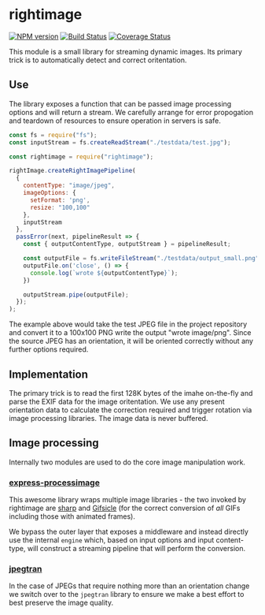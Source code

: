 # rightimage

[![NPM version](https://img.shields.io/npm/v/rightimage.svg)](https://www.npmjs.com/package/rightimage)
[![Build Status](https://img.shields.io/travis/alexjeffburke/rightimage/master.svg)](https://travis-ci.org/alexjeffburke/rightimage)
[![Coverage Status](https://img.shields.io/coveralls/alexjeffburke/rightimage/master.svg)](https://coveralls.io/r/alexjeffburke/rightimage?branch=master)

This module is a small library for streaming dynamic images. Its
primary trick is to automatically detect and correct oritentation.

## Use

The library exposes a function that can be passed image processing options
and will return a stream. We carefully arrange for error propogation and
teardown of resources to ensure operation in servers is safe.

```js
const fs = require("fs");
const inputStream = fs.createReadStream("./testdata/test.jpg");

const rightimage = require("rightimage");

rightImage.createRightImagePipeline(
  {
    contentType: "image/jpeg",
    imageOptions: {
      setFormat: 'png',
      resize: "100,100"
    },
    inputStream
  },
  passError(next, pipelineResult => {
    const { outputContentType, outputStream } = pipelineResult;

    const outputFile = fs.writeFileStream("./testdata/output_small.png");
    outputFile.on('close', () => {
      console.log(`wrote ${outputContentType}`);
    })

    outputStream.pipe(outputFile);
  });
);
```

The example above would take the test JPEG file in the project repository
and convert it to a 100x100 PNG write the output "wrote image/png". Since
the source JPEG has an orientation, it will be oriented correctly without
any further options required.

## Implementation

The primary trick is to read the first 128K bytes of the imahe on-the-fly
and parse the EXIF data for the image oritentation. We use any present
orientation data to calculate the correction required and trigger rotation
via image processing libraries. The image data is never buffered.

## Image processing

Internally two modules are used to do the core image manipulation work.

### [express-processimage](https://github.com/papandreou/express-processimage)

This awesome library wraps multiple image libraries - the two invoked by
rightimage are [sharp](https://github.com/lovell/sharp) and
[Gifsicle](https://github.com/kohler/gifsicle) (for the correct conversion
of _all_ GIFs including those with animated frames).

We bypass the outer layer that exposes a middleware and instead directly use
the internal `engine` which, based on input options and input content-type,
will construct a streaming pipeline that will perform the conversion.

### [jpegtran](https://github.com/papandreou/node-jpegtran)

In the case of JPEGs that require nothing more than an orientation change
we switch over to the `jpegtran` library to ensure we make a best effort to
best preserve the image quality.
